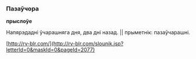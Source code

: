 ### Пазаўчора
**прыслоўе**

Напярэдадні ўчарашняга дня, два дні назад. || прыметнік: пазаўчарашні.

<a rel="author">[http://rv-blr.com/](http://rv-blr.com/slounik.jsp?letterId=0&maskId=0&pageId=2077)</a>
